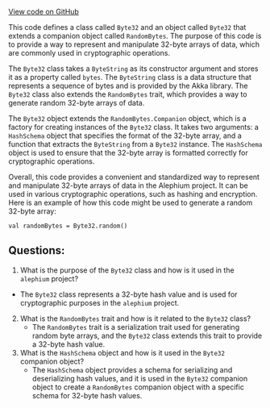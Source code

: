 [View code on GitHub](https://github.com/alephium/alephium/crypto/src/main/scala/org/alephium/crypto/Byte32.scala)

This code defines a class called `Byte32` and an object called `Byte32` that extends a companion object called `RandomBytes`. The purpose of this code is to provide a way to represent and manipulate 32-byte arrays of data, which are commonly used in cryptographic operations. 

The `Byte32` class takes a `ByteString` as its constructor argument and stores it as a property called `bytes`. The `ByteString` class is a data structure that represents a sequence of bytes and is provided by the Akka library. The `Byte32` class also extends the `RandomBytes` trait, which provides a way to generate random 32-byte arrays of data. 

The `Byte32` object extends the `RandomBytes.Companion` object, which is a factory for creating instances of the `Byte32` class. It takes two arguments: a `HashSchema` object that specifies the format of the 32-byte array, and a function that extracts the `ByteString` from a `Byte32` instance. The `HashSchema` object is used to ensure that the 32-byte array is formatted correctly for cryptographic operations. 

Overall, this code provides a convenient and standardized way to represent and manipulate 32-byte arrays of data in the Alephium project. It can be used in various cryptographic operations, such as hashing and encryption. Here is an example of how this code might be used to generate a random 32-byte array:

```
val randomBytes = Byte32.random()
```
## Questions: 
 1. What is the purpose of the `Byte32` class and how is it used in the `alephium` project?
   - The `Byte32` class represents a 32-byte hash value and is used for cryptographic purposes in the `alephium` project.
2. What is the `RandomBytes` trait and how is it related to the `Byte32` class?
   - The `RandomBytes` trait is a serialization trait used for generating random byte arrays, and the `Byte32` class extends this trait to provide a 32-byte hash value.
3. What is the `HashSchema` object and how is it used in the `Byte32` companion object?
   - The `HashSchema` object provides a schema for serializing and deserializing hash values, and it is used in the `Byte32` companion object to create a `RandomBytes` companion object with a specific schema for 32-byte hash values.